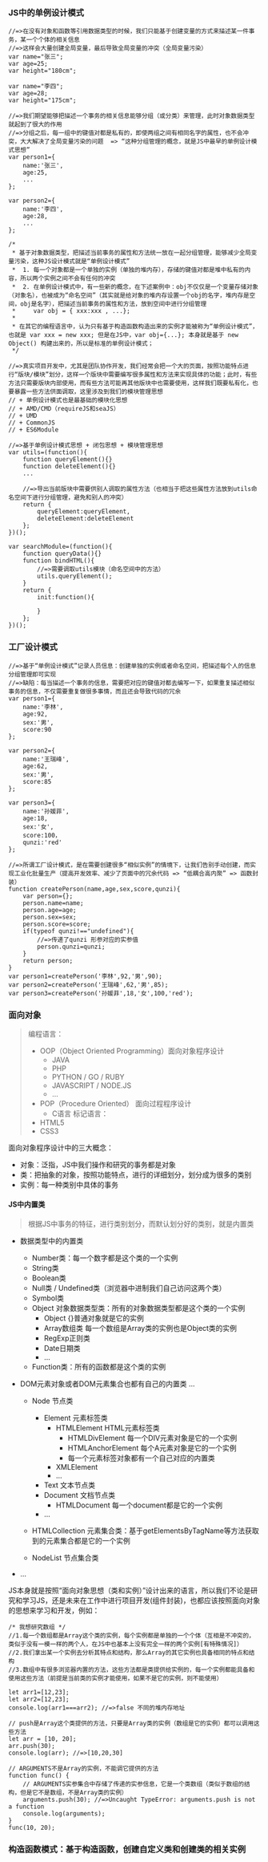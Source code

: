 ### JS中的单例设计模式
```
//=>在没有对象和函数等引用数据类型的时候，我们只能基于创建变量的方式来描述某一件事务，某一个个体的相关信息  
//=>这样会大量创建全局变量，最后导致全局变量的冲突（全局变量污染）
var name="张三";
var age=25;
var height="180cm";

var name="李四";
var age=28;
var height="175cm";

//=>我们期望能够把描述一个事务的相关信息能够分组（或分类）来管理，此时对象数据类型就起到了很大的作用
//=>分组之后，每一组中的键值对都是私有的，即使两组之间有相同名字的属性，也不会冲突，大大解决了全局变量污染的问题  => “这种分组管理的概念，就是JS中最早的单例设计模式思想”
var person1={
	name:'张三',
	age:25,
	...
};

var person2={
	name:'李四',
	age:28,
	...
};

/*
 * 基于对象数据类型，把描述当前事务的属性和方法统一放在一起分组管理，能够减少全局变量污染，这种JS设计模式就是“单例设计模式”
 *  1. 每一个对象都是一个单独的实例（单独的堆内存），存储的键值对都是堆中私有的内容，所以两个实例之间不会有任何的冲突
 *  2. 在单例设计模式中，有一些新的概念，在下述案例中：obj不仅仅是一个变量存储对象（对象名），也被成为“命名空间”（其实就是给对象的堆内存设置一个obj的名字，堆内存是空间，obj是名字），把描述当前事务的属性和方法，放到空间中进行分组管理
 *     var obj = { xxx:xxx , ...};
 * 
 * 在其它的编程语言中，认为只有基于构造函数构造出来的实例才能被称为“单例设计模式”，也就是 var xxx = new xxx; 但是在JS中，var obj={...}; 本身就是基于 new Object() 构建出来的，所以是标准的单例设计模式；
 */

//=>真实项目开发中，尤其是团队协作开发，我们经常会把一个大的页面，按照功能特点进行“版块/模块”划分，这样一个版块中需要编写很多属性和方法来实现具体的功能；此时，有些方法只需要版块内部使用，而有些方法可能再其他版块中也需要使用，这样我们既要私有化，也要暴露一些方法供面调取，这里涉及到我们的模块管理思想
// + 单例设计模式也是最基础的模块化思想
// + AMD/CMD（requireJS和seaJS）
// + UMD
// + CommonJS
// + ES6Module

//=>基于单例设计模式思想 + 闭包思想 + 模块管理思想
var utils=(function(){
	function queryElement(){}
	function deleteElement(){}
	...

	//=>导出当前版块中需要供别人调取的属性方法（也相当于把这些属性方法放到utils命名空间下进行分组管理，避免和别人的冲突）
	return {
		queryElement:queryElement,
		deleteElement:deleteElement
	};
})();

var searchModule=(function(){
	function queryData(){}
	function bindHTML(){
		//=>需要调取utils模块（命名空间中的方法）
		utils.queryElement();
	}
	return {
		init:function(){

		}
	};
})();
```

### 工厂设计模式
```
//=>基于“单例设计模式”记录人员信息：创建单独的实例或者命名空间，把描述每个人的信息分组管理即可实现
//=>缺陷：每当描述一个事务的信息，需要把对应的键值对都去编写一下，如果重复描述相似事务的信息，不仅需要重复做很多事情，而且还会导致代码的冗余
var person1={
	name:'李林',
	age:92,
	sex:'男',
	score:90
};

var person2={
	name:'王瑞峰',
	age:62,
	sex:'男',
	score:85
};

var person3={
	name:'孙媛菲',
	age:18,
	sex:'女',
	score:100，
	qunzi:'red'
};

//=>所谓工厂设计模式，是在需要创建很多“相似实例”的情境下，让我们告别手动创建，而实现工业化批量生产（提高开发效率、减少了页面中的冗余代码 => “低耦合高内聚” => 函数封装）
function createPerson(name,age,sex,score,qunzi){
	var person={};
	person.name=name;
	person.age=age;
	person.sex=sex;
	person.score=score;
	if(typeof qunzi!=="undefined"){
		//=>传递了qunzi 形参对应的实参值
		person.qunzi=qunzi;
	}
	return person;
}
var person1=createPerson('李林',92,'男',90);
var person2=createPerson('王瑞峰',62,'男',85);
var person3=createPerson('孙媛菲',18,'女',100,'red');
```

### 面向对象
> 编程语言：
>   + OOP（Object Oriented Programming）面向对象程序设计
>     + JAVA
>     + PHP
>     + PYTHON / GO / RUBY
>     + JAVASCRIPT / NODE.JS
>     + ...
>   + POP（Procedure Oriented） 面向过程程序设计
>     + C语言
> 标记语言：
>   + HTML5
>   + CSS3

面向对象程序设计中的三大概念：
- 对象：泛指，JS中我们操作和研究的事务都是对象
- 类：把抽象的对象，按照功能特点，进行的详细划分，划分成为很多的类别
- 实例：每一种类别中具体的事务

#### JS中内置类
> 根据JS中事务的特征，进行类别划分，而默认划分好的类别，就是内置类

- 数据类型中的内置类
	+ Number类：每一个数字都是这个类的一个实例
	+ String类
	+ Boolean类
	+ Null类 / Undefined类（浏览器中进制我们自己访问这两个类）
	+ Symbol类
	+ Object 对象数据类型类：所有的对象数据类型都是这个类的一个实例
		+ Object {}普通对象就是它的实例 
		+ Array数组类  每一个数组是Array类的实例也是Object类的实例
		+ RegExp正则类
		+ Date日期类
		+ ...
	+ Function类：所有的函数都是这个类的实例

- DOM元素对象或者DOM元素集合也都有自己的内置类
    ...
	+ Node 节点类
		+ Element 元素标签类
			+ HTMLElement HTML元素标签类
				+ HTMLDivElement 每一个DIV元素对象是它的一个实例
				+ HTMLAnchorElement 每个A元素对象是它的一个实例
				+ 每一个元素标签对象都有一个自己对应的内置类
			+ XMLElement
			+ ...
		+ Text 文本节点类
		+ Document 文档节点类
			+ HTMLDocument 每一个document都是它的一个实例
		+ ...
	
	+ HTMLCollection 元素集合类：基于getElementsByTagName等方法获取到的元素集合都是它的一个实例
	+ NodeList 节点集合类

- ...

JS本身就是按照“面向对象思想（类和实例）”设计出来的语言，所以我们不论是研究和学习JS，还是未来在工作中进行项目开发(组件封装)，也都应该按照面向对象的思想来学习和开发，例如：
```
/* 我想研究数组 */
//1.每一个数组都是Array这个类的实例，每个实例都是单独的一个个体（互相是不冲突的，类似于没有一模一样的两个人，在JS中也基本上没有完全一样的两个实例[有特殊情况]）
//2.我们拿出某一个实例去分析其特点和结构，那么Array的其它实例也具备相同的特点和结构
//3.数组中有很多浏览器内置的方法，这些方法都是类提供给实例的，每一个实例都能具备和使用这些方法（前提是当前类的实例才能使用，如果不是它的实例，则不能使用）

let arr1=[12,23];
let arr2=[12,23];
console.log(arr1===arr2); //=>false 不同的堆内存地址

// push是Array这个类提供的方法，只要是Array类的实例（数组是它的实例）都可以调用这些方法
let arr = [10, 20];
arr.push(30);
console.log(arr); //=>[10,20,30]

// ARGUMENTS不是Array的实例，不能调它提供的方法
function func() {
	// ARGUMENTS实参集合中存储了传递的实参信息，它是一个类数组（类似于数组的结构，但是它不是数组，不是Array类的实例）
	arguments.push(30); //=>Uncaught TypeError: arguments.push is not a function
	console.log(arguments);
}
func(10, 20);
```

### 构造函数模式：基于构造函数，创建自定义类和创建类的相关实例
